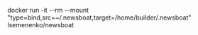 docker run -it --rm --mount "type=bind,src=~/.newsboat,target=/home/builder/.newsboat" lsemenenko/newsboat
